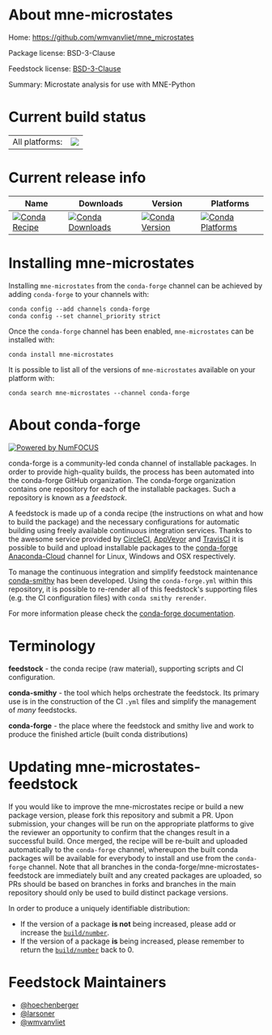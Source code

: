 About mne-microstates
=====================

Home: https://github.com/wmvanvliet/mne_microstates

Package license: BSD-3-Clause

Feedstock license: [BSD-3-Clause](https://github.com/conda-forge/mne-microstates-feedstock/blob/master/LICENSE.txt)

Summary: Microstate analysis for use with MNE-Python

Current build status
====================


<table><tr><td>All platforms:</td>
    <td>
      <a href="https://dev.azure.com/conda-forge/feedstock-builds/_build/latest?definitionId=15632&branchName=master">
        <img src="https://dev.azure.com/conda-forge/feedstock-builds/_apis/build/status/mne-microstates-feedstock?branchName=master">
      </a>
    </td>
  </tr>
</table>

Current release info
====================

| Name | Downloads | Version | Platforms |
| --- | --- | --- | --- |
| [![Conda Recipe](https://img.shields.io/badge/recipe-mne--microstates-green.svg)](https://anaconda.org/conda-forge/mne-microstates) | [![Conda Downloads](https://img.shields.io/conda/dn/conda-forge/mne-microstates.svg)](https://anaconda.org/conda-forge/mne-microstates) | [![Conda Version](https://img.shields.io/conda/vn/conda-forge/mne-microstates.svg)](https://anaconda.org/conda-forge/mne-microstates) | [![Conda Platforms](https://img.shields.io/conda/pn/conda-forge/mne-microstates.svg)](https://anaconda.org/conda-forge/mne-microstates) |

Installing mne-microstates
==========================

Installing `mne-microstates` from the `conda-forge` channel can be achieved by adding `conda-forge` to your channels with:

```
conda config --add channels conda-forge
conda config --set channel_priority strict
```

Once the `conda-forge` channel has been enabled, `mne-microstates` can be installed with:

```
conda install mne-microstates
```

It is possible to list all of the versions of `mne-microstates` available on your platform with:

```
conda search mne-microstates --channel conda-forge
```


About conda-forge
=================

[![Powered by
NumFOCUS](https://img.shields.io/badge/powered%20by-NumFOCUS-orange.svg?style=flat&colorA=E1523D&colorB=007D8A)](https://numfocus.org)

conda-forge is a community-led conda channel of installable packages.
In order to provide high-quality builds, the process has been automated into the
conda-forge GitHub organization. The conda-forge organization contains one repository
for each of the installable packages. Such a repository is known as a *feedstock*.

A feedstock is made up of a conda recipe (the instructions on what and how to build
the package) and the necessary configurations for automatic building using freely
available continuous integration services. Thanks to the awesome service provided by
[CircleCI](https://circleci.com/), [AppVeyor](https://www.appveyor.com/)
and [TravisCI](https://travis-ci.com/) it is possible to build and upload installable
packages to the [conda-forge](https://anaconda.org/conda-forge)
[Anaconda-Cloud](https://anaconda.org/) channel for Linux, Windows and OSX respectively.

To manage the continuous integration and simplify feedstock maintenance
[conda-smithy](https://github.com/conda-forge/conda-smithy) has been developed.
Using the ``conda-forge.yml`` within this repository, it is possible to re-render all of
this feedstock's supporting files (e.g. the CI configuration files) with ``conda smithy rerender``.

For more information please check the [conda-forge documentation](https://conda-forge.org/docs/).

Terminology
===========

**feedstock** - the conda recipe (raw material), supporting scripts and CI configuration.

**conda-smithy** - the tool which helps orchestrate the feedstock.
                   Its primary use is in the construction of the CI ``.yml`` files
                   and simplify the management of *many* feedstocks.

**conda-forge** - the place where the feedstock and smithy live and work to
                  produce the finished article (built conda distributions)


Updating mne-microstates-feedstock
==================================

If you would like to improve the mne-microstates recipe or build a new
package version, please fork this repository and submit a PR. Upon submission,
your changes will be run on the appropriate platforms to give the reviewer an
opportunity to confirm that the changes result in a successful build. Once
merged, the recipe will be re-built and uploaded automatically to the
`conda-forge` channel, whereupon the built conda packages will be available for
everybody to install and use from the `conda-forge` channel.
Note that all branches in the conda-forge/mne-microstates-feedstock are
immediately built and any created packages are uploaded, so PRs should be based
on branches in forks and branches in the main repository should only be used to
build distinct package versions.

In order to produce a uniquely identifiable distribution:
 * If the version of a package **is not** being increased, please add or increase
   the [``build/number``](https://docs.conda.io/projects/conda-build/en/latest/resources/define-metadata.html#build-number-and-string).
 * If the version of a package **is** being increased, please remember to return
   the [``build/number``](https://docs.conda.io/projects/conda-build/en/latest/resources/define-metadata.html#build-number-and-string)
   back to 0.

Feedstock Maintainers
=====================

* [@hoechenberger](https://github.com/hoechenberger/)
* [@larsoner](https://github.com/larsoner/)
* [@wmvanvliet](https://github.com/wmvanvliet/)

